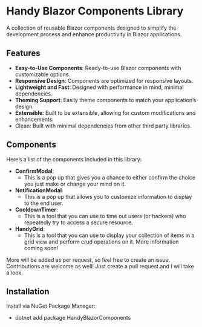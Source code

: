 # Handy Blazor Components Library

A collection of reusable Blazor components designed to simplify the development process and enhance productivity in Blazor applications.

## Features

- **Easy-to-Use Components**: Ready-to-use Blazor components with customizable options.
- **Responsive Design**: Components are optimized for responsive layouts.
- **Lightweight and Fast**: Designed with performance in mind, minimal dependencies.
- **Theming Support**: Easily theme components to match your application’s design.
- **Extensible**: Built to be extensible, allowing for custom modifications and enhancements.
- Clean: Built with minimal dependencies from other third party libraries.

## Components

Here’s a list of the components included in this library:

- **ConfirmModal**:
  - This is a pop up that gives you a chance to either confirm the choice you just make or change your mind on it.
- **NotificationModal**:
  - This is a pop up that allows you to customize information to display to the end user.
- **CooldownTimer**:
  - This is a tool that you can use to time out users (or hackers) who repeatedly try to access a secure resource.
- **HandyGrid**:
  - This is a tool that you can use to display your collection of items in a grid view and perform crud operations on it. More information coming soon!

More will be added as per request, so feel free to create an issue.
Contributions are welcome as well! Just create a pull request and I will take a look.

## Installation

Install via NuGet Package Manager:

- dotnet add package HandyBlazorComponents
